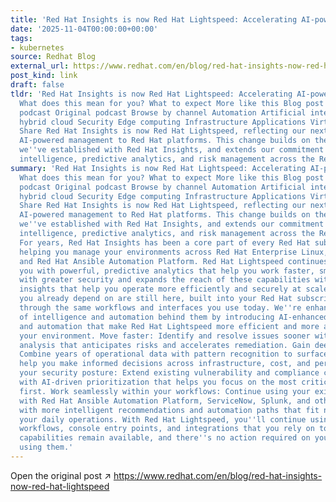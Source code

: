 ```yaml
---
title: 'Red Hat Insights is now Red Hat Lightspeed: Accelerating AI-powered management'
date: '2025-11-04T00:00:00+00:00'
tags:
- kubernetes
source: Redhat Blog
external_url: https://www.redhat.com/en/blog/red-hat-insights-now-red-hat-lightspeed
post_kind: link
draft: false
tldr: 'Red Hat Insights is now Red Hat Lightspeed: Accelerating AI-powered management
  What does this mean for you? What to expect More like this Blog post Blog post Original
  podcast Original podcast Browse by channel Automation Artificial intelligence Open
  hybrid cloud Security Edge computing Infrastructure Applications Virtualization
  Share Red Hat Insights is now Red Hat Lightspeed, reflecting our next step in bringing
  AI-powered management to Red Hat platforms. This change builds on the foundation
  we''ve established with Red Hat Insights, and extends our commitment to integrating
  intelligence, predictive analytics, and risk management across the Red Hat portfolio.'
summary: 'Red Hat Insights is now Red Hat Lightspeed: Accelerating AI-powered management
  What does this mean for you? What to expect More like this Blog post Blog post Original
  podcast Original podcast Browse by channel Automation Artificial intelligence Open
  hybrid cloud Security Edge computing Infrastructure Applications Virtualization
  Share Red Hat Insights is now Red Hat Lightspeed, reflecting our next step in bringing
  AI-powered management to Red Hat platforms. This change builds on the foundation
  we''ve established with Red Hat Insights, and extends our commitment to integrating
  intelligence, predictive analytics, and risk management across the Red Hat portfolio.
  For years, Red Hat Insights has been a core part of every Red Hat subscription,
  helping you manage your environments across Red Hat Enterprise Linux, Red Hat OpenShift,
  and Red Hat Ansible Automation Platform. Red Hat Lightspeed continues to provide
  you with powerful, predictive analytics that help you work faster, smarter, and
  with greater security and expands the reach of these capabilities with AI-driven
  insights that help you operate more efficiently and securely at scale. The capabilities
  you already depend on are still here, built into your Red Hat subscription and accessible
  through the same workflows and interfaces you use today. We''re enhancing the level
  of intelligence and automation behind them by introducing AI-enhanced context, recommendations,
  and automation that make Red Hat Lightspeed more efficient and more adaptive to
  your environment. Move faster: Identify and resolve issues sooner with AI-assisted
  analysis that anticipates risks and accelerates remediation. Gain deeper clarity:
  Combine years of operational data with pattern recognition to surface insights that
  help you make informed decisions across infrastructure, cost, and performance. Strengthen
  your security posture: Extend existing vulnerability and compliance capabilities
  with AI-driven prioritization that helps you focus on the most critical exposures
  first. Work seamlessly within your workflows: Continue using your existing integrations
  with Red Hat Ansible Automation Platform, ServiceNow, Splunk, and others, now augmented
  with more intelligent recommendations and automation paths that fit naturally into
  your daily operations. With Red Hat Lightspeed, you''ll continue using the same
  workflows, console entry points, and integrations that you rely on today. All existing
  capabilities remain available, and there''s no action required on your part to keep
  using them.'
---
```

Open the original post ↗ https://www.redhat.com/en/blog/red-hat-insights-now-red-hat-lightspeed

